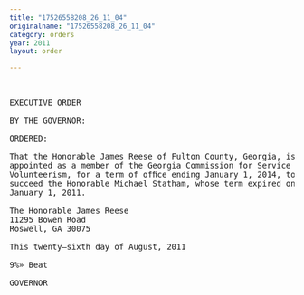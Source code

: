 ```yaml
---
title: "17526558208_26_11_04"
originalname: "17526558208_26_11_04"
category: orders
year: 2011
layout: order

---
```

<pre>
 

EXECUTIVE ORDER

BY THE GOVERNOR:

ORDERED:

That the Honorable James Reese of Fulton County, Georgia, is
appointed as a member of the Georgia Commission for Service and
Volunteerism, for a term of ofﬁce ending January 1, 2014, to
succeed the Honorable Michael Statham, whose term expired on
January 1, 2011.

The Honorable James Reese
11295 Bowen Road
Roswell, GA 30075

This twenty—sixth day of August, 2011

9%» Beat

GOVERNOR

</pre>
